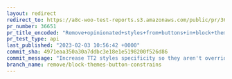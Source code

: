 ```yaml
---
layout: redirect
redirect_to: https://a8c-woo-test-reports.s3.amazonaws.com/public/pr/36651/api/index.html
pr_number: 36651
pr_title_encoded: "Remove+opinionated+styles+from+buttons+in+block+themes+so+they+inherit+theme+styles+more+accurately"
pr_test_type: api
last_published: "2023-02-03 10:56:42 +0000"
commit_sha: 4971eaa350a30a7ddbc3e18e1e5198200f526d86
commit_message: "Increase TT2 styles specificity so they aren't overridden by block th…"
branch_name: remove/block-themes-button-constrains
---
```

